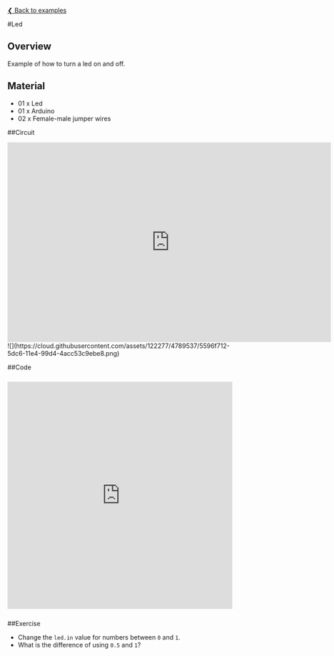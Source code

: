 [❮ Back to examples](../code-examples.md)

#Led

## Overview
Example of how to turn a led on and off.

## Material
* 01 x Led
* 01 x Arduino
* 02 x Female-male jumper wires

##Circuit
<iframe width="725" height="448" src="http://123d.circuits.io/circuits/405486-quirkbot-example-led/embed#breadboard" frameborder="0" marginwidth="0" marginheight="0" scrolling="no"></iframe>
![](https://cloud.githubusercontent.com/assets/122277/4789537/5596f712-5dc6-11e4-99d4-4acc53c9ebe8.png)

##Code
<iframe style="height: 510px; width: 100%; margin: 10px 0 10px;" allowTransparency="true" src="https://codebender.cc/embed/sketch:55962" frameborder="0"></iframe>

##Exercise
* Change the ````led.in```` value for numbers between ```0``` and ```1```.
* What is the difference of using ```0.5``` and ```1```? 
